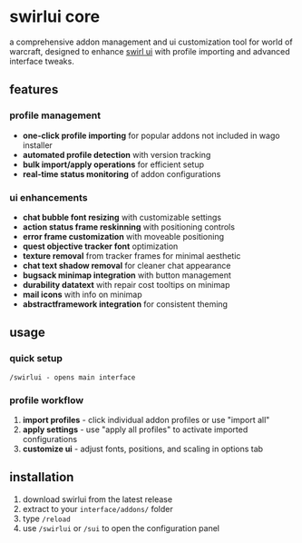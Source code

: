 # swirlui core

a comprehensive addon management and ui customization tool for world of warcraft, designed to enhance [swirl ui](https://uipacks.wago.io/pack/swirl-ui) with profile importing and advanced interface tweaks.

## features

### profile management
- **one-click profile importing** for popular addons not included in wago installer
- **automated profile detection** with version tracking
- **bulk import/apply operations** for efficient setup
- **real-time status monitoring** of addon configurations

### ui enhancements
- **chat bubble font resizing** with customizable settings
- **action status frame reskinning** with positioning controls
- **error frame customization** with moveable positioning
- **quest objective tracker font** optimization
- **texture removal** from tracker frames for minimal aesthetic
- **chat text shadow removal** for cleaner chat appearance
- **bugsack minimap integration** with button management
- **durability datatext** with repair cost tooltips on minimap
- **mail icons** with info on minimap
- **abstractframework integration** for consistent theming

## usage

### quick setup
```
/swirlui - opens main interface
```

### profile workflow
1. **import profiles** - click individual addon profiles or use "import all"
2. **apply settings** - use "apply all profiles" to activate imported configurations
3. **customize ui** - adjust fonts, positions, and scaling in options tab

## installation

1. download swirlui from the latest release
2. extract to your `interface/addons/` folder
3. type `/reload`
4. use `/swirlui` or `/sui` to open the configuration panel
